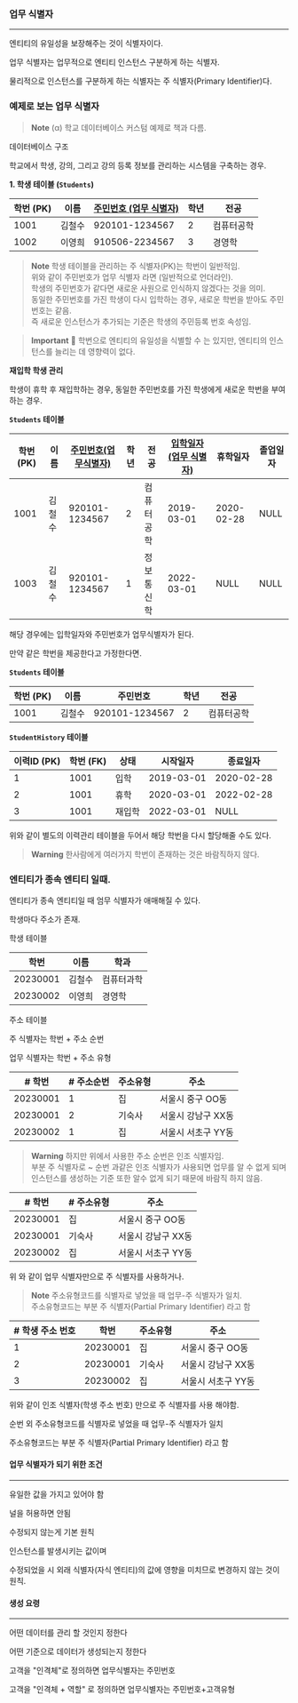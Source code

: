 
### 업무 식별자
---
엔티티의 유일성을 보장해주는 것이 식별자이다.

업무 식별자는 업무적으로 엔티티 인스턴스 구분하게 하는 식별자.

물리적으로 인스턴스를 구분하게 하는 식별자는 주 식별자(Primary Identifier)다.

### **예제로 보는 업무 식별자**

>**Note**
> (α) 학교 데이터베이스 커스텀 예제로 책과 다름.

데이터베이스 구조

학교에서 학생, 강의, 그리고 강의 등록 정보를 관리하는 시스템을 구축하는 경우.

**1. 학생 테이블 (`Students`)**

|학번 (PK)|이름|<u>주민번호 (업무 식별자)</u>|학년|전공|
|---|---|---|---|---|
|1001|김철수|920101-1234567|2|컴퓨터공학|
|1002|이영희|910506-2234567|3|경영학|

>**Note**
> 학생 테이블을 관리하는 주 식별자(PK)는 학번이 일반적임. \
> 위와 같이 주민번호가 업무 식별자 라면 (일반적으로 언더라인). \
> 학생의 주민번호가 같다면 새로운 사원으로 인식하지 않겠다는 것을 의미. \
> 동일한 주민번호를 가진 학생이 다시 입학하는 경우, 새로운 학번을 받아도 주민번호는 같음. \
> 즉 새로운 인스턴스가 추가되는 기준은 학생의 주민등록 번호 속성임.

>**Important**
> 학번으로 엔티티의 유일성을 식별할 수 는 있지만, 엔티티의 인스턴스를 늘리는 데 영향력이 없다.

**재입학 학생 관리**

학생이 휴학 후 재입학하는 경우, 동일한 주민번호를 가진 학생에게 새로운 학번을 부여하는 경우.

**`Students` 테이블**

|학번 (PK)|이름|<u>주민번호(업무식별자)</u>|학년|전공|<u>입학일자(업무 식별자)</u>|휴학일자|졸업일자|
|---|---|---|---|---|---|---|---|
|1001|김철수|920101-1234567|2|컴퓨터공학|2019-03-01|2020-02-28|NULL|
|1003|김철수|920101-1234567|1|정보통신학|2022-03-01|NULL|NULL|

해당 경우에는 입학일자와 주민번호가 업무식별자가 된다.

만약 같은 학번을 제공한다고 가정한다면.

**`Students` 테이블**

|학번 (PK)|이름|주민번호|학년|전공|
|---|---|---|---|---|
|1001|김철수|920101-1234567|2|컴퓨터공학|

**`StudentHistory` 테이블**

|이력ID (PK)|학번 (FK)|상태|시작일자|종료일자|
|---|---|---|---|---|
|1|1001|입학|2019-03-01|2020-02-28|
|2|1001|휴학|2020-03-01|2022-02-28|
|3|1001|재입학|2022-03-01|NULL|

위와 같이 별도의 이력관리 테이블을 두어서 해당 학번을 다시 할당해줄 수도 있다.

>**Warning**
>한사람에게 여러가지 학번이 존재하는 것은 바람직하지 않다.

### 엔티티가 종속 엔티티 일때.

엔티티가 종속 엔티티일 때 엄무 식별자가 애매해질 수 있다.

학생마다 주소가 존재.

학생 테이블

| 학번 | 이름 | 학과 | 
| --- | --- | --- | 
| 20230001 | 김철수 | 컴퓨터과학 | 
| 20230002 | 이영희 | 경영학 |

주소 테이블

주 식별자는 학번 + 주소 순번

업무 식별자는 학번 + 주소 유형

| # 학번 | # 주소순번 | 주소유형 | 주소 |
| --- | --- | --- | --- | 
| 20230001 | 1 | 집 | 서울시 중구 OO동 | 
| 20230001 | 2 | 기숙사 | 서울시 강남구 XX동 | 
| 20230002 | 1 | 집 | 서울시 서초구 YY동 |

>**Warning**
>하지만 위에서 사용한 주소 순번은 인조 식별자임. \
>부분 주 식별자로 ~ 순번 과같은 인조 식별자가 사용되면 업무를 알 수 없게 되며 인스턴스를 생성하는 기준 또한 알수 없게 되기 때문에 바람직 하지 않음.

| # 학번 |# 주소유형 | 주소 |
| --- | --- | --- | 
| 20230001 | 집 | 서울시 중구 OO동 | 
| 20230001 | 기숙사 | 서울시 강남구 XX동 | 
| 20230002 | 집 | 서울시 서초구 YY동 |

위 와 같이 업무 식별자만으로 주 식별자를 사용하거나.

>**Note**
>주소유형코드를 식별자로 넣었을 때 업무-주 식별자가 일치. \
>주소유형코드는 부분 주 식별자(Partial Primary Identifier) 라고 함

|# 학생 주소 번호| 학번 | 주소유형 | 주소 |
| --- | --- | --- | --- | 
|1| 20230001 | 집 | 서울시 중구 OO동 | 
|2| 20230001 | 기숙사 | 서울시 강남구 XX동 | 
|3| 20230002 | 집 | 서울시 서초구 YY동 |

위와 같이 인조 식별자(학생 주소 번호) 만으로 주 식별자를 사용 해야함.

순번 외 주소유형코드를 식별자로 넣었을 때 업무-주 식별자가 일치

주소유형코드는 부분 주 식별자(Partial Primary Identifier) 라고 함

#### 업무 식별자가 되기 위한 조건
---

유일한 값을 가지고 있어야 함

널을 허용하면 안됨

수정되지 않는게 기본 원칙

인스턴스를 발생시키는 값이며

수정되었을 시 외래 식별자(자식 엔티티)의 값에 영향을 미치므로 변경하지 않는 것이 원칙.


#### 생성 요령
---

어떤 데이터를 관리 할 것인지 정한다

어떤 기준으로 데이터가 생성되는지 정한다

고객을 "인격체"로 정의하면 업무식별자는 주민번호

고객을 "인격체 + 역할" 로 정의하면 업무식별자는 주민번호+고객유형
